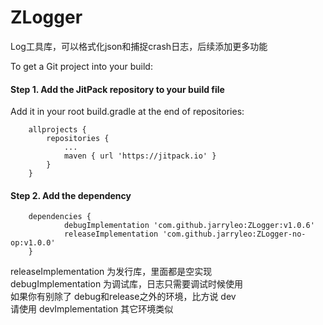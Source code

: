 # ZLogger
Log工具库，可以格式化json和捕捉crash日志，后续添加更多功能

To get a Git project into your build:

#### Step 1. Add the JitPack repository to your build file

Add it in your root build.gradle at the end of repositories:
```
	allprojects {
		repositories {
			...
			maven { url 'https://jitpack.io' }
		}
	}
 ``` 
#### Step 2. Add the dependency
```
	dependencies {
	        debugImplementation 'com.github.jarryleo:ZLogger:v1.0.6'
	        releaseImplementation 'com.github.jarryleo:ZLogger-no-op:v1.0.0'
	}
  ```

releaseImplementation  为发行库，里面都是空实现     
debugImplementation 为调试库，日志只需要调试时候使用     
如果你有别除了 debug和release之外的环境，比方说 dev      
请使用 devImplementation 其它环境类似     